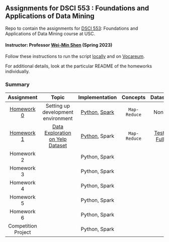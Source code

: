 ## Assignments for DSCI 553 : Foundations and Applications of Data Mining ##
Repo to contain the assignments for [DSCI 553](https://web-app.usc.edu/soc/syllabus/20223/32440.pdf): Foundations and Applications of Data Mining course at USC.

#### Instructor: Professor [Wei-Min Shen](https://viterbi-web.usc.edu/~wmshen/) (Spring 2023)

Follow these instructions to run the script [locally](homework-assignment-0/README.md#to-run-the-files-locally-perform-the-following-steps) and on [Vocareum](homework-assignment-0/README.md#to-run-the-programs-on-vocareum-terminal-the-following-steps-are-needed).

For additional details, look at the particular README of the homeworks individually.

### Summary ###

|             Assignment              |                                            Topic                                             |                                                     Implementation                                                      |     Concepts     |                                                              Dataset                                                               |
|:-----------------------------------:|:--------------------------------------------------------------------------------------------:|:-----------------------------------------------------------------------------------------------------------------------:|:----------------:|:----------------------------------------------------------------------------------------------------------------------------------:|
| [Homework 0](homework-assignment-0) |                           Setting up development <br/> environment                           | [Python](homework-assignment-0/word_count.py), [Spark](homework-assignment-0/scala-hw-0/src/main/scala/WordCount.scala) | ```Map-Reduce``` |                                                                None                                                                | 
| [Homework 1](homework-assignment-1) | [Data Exploration<br/>on Yelp Dataset](homework-assignment-1/Homework%201%20Description.pdf) |                                      [Python](homework-assignment-1/python), Spark                                      | ```Map-Reduce``` | [Test](https://drive.google.com/drive/folders/1JlRztnGk5LLD8xYvj6Dp5RgG45YGUNuD?usp=sharing), [Full](https://www.yelp.com/dataset) |
|             Homework 2              |                                                                                              |                                                      Python, Spark                                                      |                  |                                                                                                                                    |
|             Homework 3              |                                                                                              |                                                      Python, Spark                                                      |                  |                                                                                                                                    |
|             Homework 4              |                                                                                              |                                                      Python, Spark                                                      |                  |                                                                                                                                    |
|             Homework 5              |                                                                                              |                                                      Python, Spark                                                      |                  |                                                                                                                                    |
|             Homework 6              |                                                                                              |                                                      Python, Spark                                                      |                  |                                                                                                                                    |
|         Competition Project         |                                                                                              |                                                      Python, Spark                                                      |                  |                                                                                                                                    |


